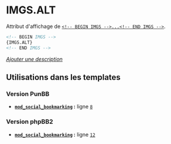 # IMGS.ALT


Attribut d'affichage de [`<!-- BEGIN IMGS -->...<!-- END IMGS -->`](IMGS.md#readme).

```html
<!-- BEGIN IMGS -->
{IMGS.ALT}
<!-- END IMGS -->
```

[*Ajouter une description*](https://fa-tvars.appspot.com/var/IMGS.ALT)

## Utilisations dans les templates

### Version PunBB
* __[`mod_social_bookmarking`](../tpl/var/punbb/mod_social_bookmarking.md#readme) :__ ligne [`8`](../tpl/src/punbb/mod_social_bookmarking.tpl#L8)

### Version phpBB2
* __[`mod_social_bookmarking`](../tpl/var/subsilver/mod_social_bookmarking.md#readme) :__ ligne [`12`](../tpl/src/subsilver/mod_social_bookmarking.tpl#L12)